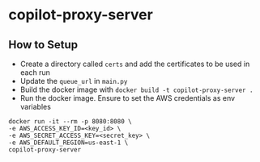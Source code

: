 # copilot-proxy-server

## How to Setup

- Create a directory called `certs` and add the certificates to be used in each run
- Update the `queue_url` in `main.py`
- Build the docker image with `docker build -t copilot-proxy-server .`
- Run the docker image. Ensure to set the AWS credentials as env variables

```
docker run -it --rm -p 8080:8080 \
-e AWS_ACCESS_KEY_ID=<key_id> \
-e AWS_SECRET_ACCESS_KEY=<secret_key> \
-e AWS_DEFAULT_REGION=us-east-1 \
copilot-proxy-server
```
